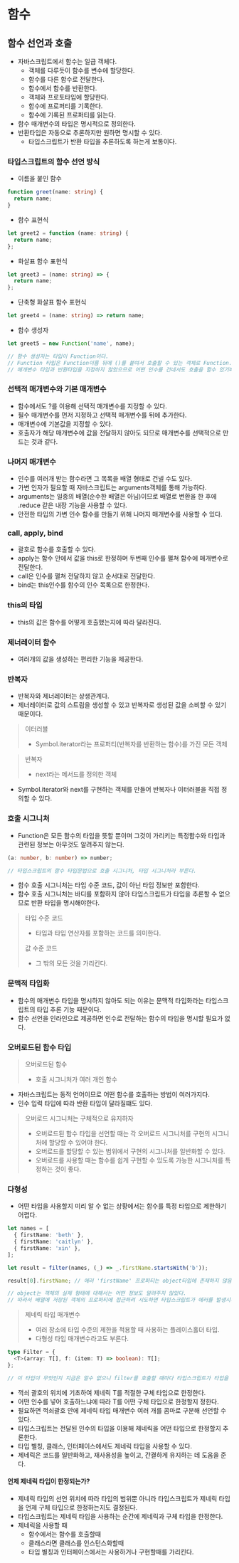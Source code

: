 # 함수

## 함수 선언과 호출

- 자바스크립트에서 함수는 일급 객체다.
  - 객체를 다루듯이 함수를 변수에 할당한다.
  - 함수를 다른 함수로 전달한다.
  - 함수에서 함수를 반환한다.
  - 객체와 프로토타입에 할당한다.
  - 함수에 프로퍼티를 기록한다.
  - 함수에 기록된 프로퍼티를 읽는다.
- 함수 매개변수의 타입은 명시적으로 정의한다.
- 반환타입은 자동으로 추론하지만 원하면 명시할 수 있다.
  - 타입스크립트가 반환 타입을 추론하도록 하는게 보통이다.

### 타입스크립트의 함수 선언 방식

- 이름을 붙인 함수

```ts
function greet(name: string) {
  return name;
}
```

- 함수 표현식

```ts
let greet2 = function (name: string) {
  return name;
};
```

- 화살표 함수 표현식

```ts
let greet3 = (name: string) => {
  return name;
};
```

- 단축형 화살표 함수 표현식

```ts
let greet4 = (name: string) => return name;
```

- 함수 생성자

```ts
let greet5 = new Function('name', name);

// 함수 생성자는 타입이 Function이다.
// Function 타입은 Function이름 뒤에 ()를 붙여서 호출할 수 있는 객체로 Function.prototype의 모든 프로토타입 메서드를 포함한다.
// 매개변수 타입과 반환타입을 지정하지 않았으므로 어떤 인수를 건네서도 호출을 할수 있기때문에 문제가 발생해도 처리할 수가없다.
```

### 선택적 매개변수와 기본 매개변수

- 함수에서도 ?를 이용해 선택적 매개변수를 지정할 수 있다.
- 필수 매개변수를 먼저 지정하고 선택적 매개변수를 뒤에 추가한다.
- 매개변수에 기본값을 지정할 수 있다.
- 호출자가 해당 매개변수에 값을 전달하지 않아도 되므로 매개변수를 선택적으로 만드는 것과 같다.

### 나머지 매개변수

- 인수를 여러개 받는 함수라면 그 목록을 배열 형태로 건넬 수도 있다.
- 가변 인자가 필요할 때 자바스크립트는 arguments객체를 통해 가능하다.
- arguments는 일종의 배열(순수한 배열은 아님)이므로 배열로 변환을 한 후에 .reduce 같은 내장 기능을 사용할 수 있다.
- 안전한 타입의 가변 인수 함수를 만들기 위해 나머지 매개변수를 사용할 수 있다.

### call, apply, bind

- 괄호로 함수를 호출할 수 있다.
- apply는 함수 안에서 값을 this로 한정하며 두번째 인수를 펼쳐 함수에 매개변수로 전달한다.
- call은 인수를 펼쳐 전달하지 않고 순서대로 전달한다.
- bind는 this인수를 함수의 인수 목록으로 한정한다.

### this의 타입

- this의 값은 함수를 어떻게 호출했는지에 따라 달라진다.

### 제너레이터 함수

- 여러개의 값을 생성하는 편리한 기능을 제공한다.

### 반복자

- 반복자와 제너레이터는 상생관계다.
- 제너레이터로 값의 스트림을 생성할 수 있고 반복자로 생성된 값을 소비할 수 있기 때문이다.

> 이터러블
>
> - Symbol.iterator라는 프로퍼티(반복자를 반환하는 함수)를 가진 모든 객체

> 반복자
>
> - next라는 메서드를 정의한 객체

- Symbol.iterator와 next를 구현하는 객체를 만들어 반복자나 이터러블을 직접 정의할 수 있다.

### 호출 시그니처

- Function은 모든 함수의 타입을 뜻할 뿐이며 그것이 가리키는 특정함수와 타입과 관련된 정보는 아무것도 알려주지 않는다.

```ts
(a: number, b: number) => number;

// 타입스크립트의 함수 타입문법으로 호출 시그니처, 타입 시그니처라 부른다.
```

- 함수 호출 시그니처는 타입 수준 코드, 값이 아닌 타입 정보만 포함한다.
- 함수 호출 시그니처는 바디를 포함하지 않아 타입스크립트가 타입을 추론할 수 없으므로 반환 타입을 명시해야한다.

> 타입 수준 코드
>
> - 타입과 타입 연산자를 포함하는 코드를 의미한다.
>
> 값 수준 코드
>
> - 그 밖의 모든 것을 가리킨다.

### 문맥적 타입화

- 함수의 매개변수 타입을 명시하지 않아도 되는 이유는 문맥적 타입화라는 타입스크립트의 타입 추론 기능 때문이다.
- 함수 선언을 인라인으로 제공하면 인수로 전달하는 함수의 타입을 명시할 필요가 없다.

### 오버로드된 함수 타입

> 오버로드된 함수
>
> - 호출 시그니처가 여러 개인 함수

- 자바스크립트는 동적 언어이므로 어떤 함수를 호출하는 방법이 여러가지다.
- 인수 입력 타입에 따라 반환 타입이 달라질떄도 있다.

> 오버로드 시그니처는 구체적으로 유지하자
>
> - 오버로드된 함수 타입을 선언할 때는 각 오버로드 시그니처를 구현의 시그니처에 할당할 수 있어야 한다.
> - 오버로드를 할당할 수 있는 범위에서 구현의 시그니처를 일반화할 수 있다.
> - 오버로드를 사용할 때는 함수를 쉽게 구현할 수 있도록 가능한 시그니처를 특정하는 것이 좋다.

### 다형성

- 어떤 타입을 사용할지 미리 알 수 없는 상황에서는 함수를 특정 타입으로 제한하기 어렵다.

```ts
let names = [
  { firstName: 'beth' },
  { firstName: 'caitlyn' },
  { firstName: 'xin' },
];

let result = filter(names, (_) => _.firstName.startsWith('b'));

result[0].firstName; // 에러 'firstName' 프로퍼티는 object타입에 존재하지 않음

// object는 객체의 실제 형태에 대해서는 어떤 정보도 알려주지 않았다.
// 따라서 배열에 저장된 객체의 프로퍼티에 접근하려 시도하면 타입스크립트가 에러를 발생시킨다.
```

> 제네릭 타입 매개변수
>
> - 여러 장소에 타입 수준의 제한을 적용할 때 사용하는 플레이스홀더 타입.
> - 다형성 타입 매개변수라고도 부른다.

```ts
type Filter = {
  <T>(array: T[], f: (item: T) => boolean): T[];
};

// 이 타입이 무엇인지 지금은 알수 없으니 filter를 호출할 때마다 타입스크립트가 타입을 추론해라 라는 뜻이다.
```

- 꺽쇠 괄호의 위치에 기초하여 제네릭 T를 적절한 구체 타입으로 한정한다.
- 어떤 인수를 넣어 호출하느냐에 따라 T를 어떤 구체 타입으로 한정할지 정한다.
- 필요하면 꺽쇠괄호 안에 제네릭 타입 매개변수 여러 개를 콤마로 구분해 선언할 수 있다.
- 타입스크립트는 전달된 인수의 타입을 이용해 제네릭을 어떤 타입으로 한정할지 추론한다.
- 타입 별칭, 클래스, 인터페이스에서도 제네릭 타입을 사용할 수 있다.
- 제네릭은 코드를 일반화하고, 재사용성을 높이고, 간결하게 유지하는 데 도움을 준다.

#### 언제 제네릭 타입이 한정되는가?

- 제네릭 타입의 선언 위치에 따라 타입의 범위뿐 아니라 타입스크립트가 제네릭 타입을 언제 구체 타입으로 한정하는지도 결정된다.
- 타입스크립트는 제네릭 타입을 사용하는 순간에 제네릭과 구체 타입을 한정한다.
- 제네릭을 사용할 때
  - 함수에서는 함수를 호출할때
  - 클래스라면 클래스를 인스턴스화할때
  - 타입 별칭과 인터페이스에서는 사용하거나 구현할때를 가리킨다.
